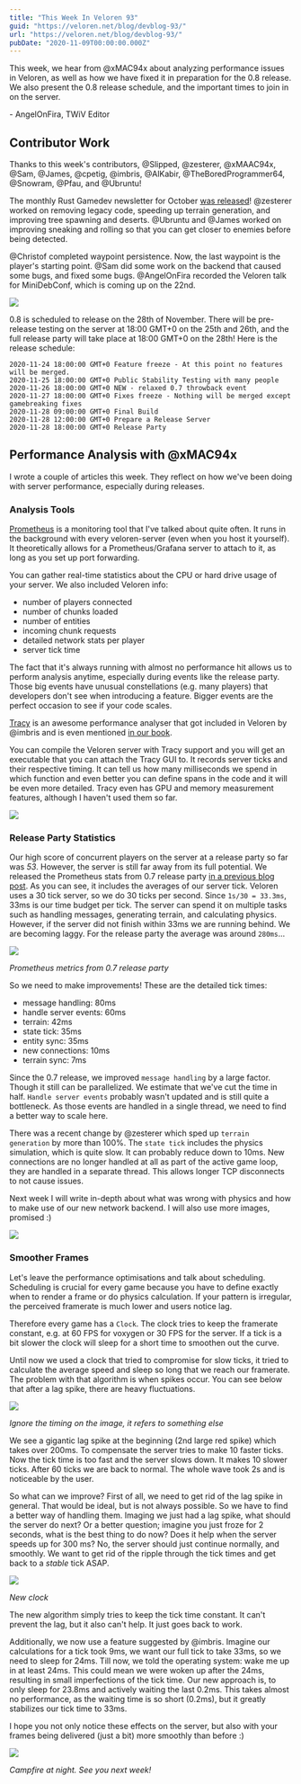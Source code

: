```yaml
---
title: "This Week In Veloren 93"
guid: "https://veloren.net/blog/devblog-93/"
url: "https://veloren.net/blog/devblog-93/"
pubDate: "2020-11-09T00:00:00.000Z"
---
```


This week, we hear from @xMAC94x about analyzing performance issues in Veloren, as well as how we have fixed it in preparation for the 0.8 release. We also present the 0.8 release schedule, and the important times to join in on the server.

\- AngelOnFira, TWiV Editor

Contributor Work
----------------

Thanks to this week's contributors, @Slipped, @zesterer, @xMAAC94x, @Sam, @James, @cpetig, @imbris, @AlKabir, @TheBoredProgrammer64, @Snowram, @Pfau, and @Ubruntu!

The monthly Rust Gamedev newsletter for October [was released](https://rust-gamedev.github.io/posts/newsletter-015/)! @zesterer worked on removing legacy code, speeding up terrain generation, and improving tree spawning and deserts. @Ubruntu and @James worked on improving sneaking and rolling so that you can get closer to enemies before being detected.

@Christof completed waypoint persistence. Now, the last waypoint is the player's starting point. @Sam did some work on the backend that caused some bugs, and fixed some bugs. @AngelOnFira recorded the Veloren talk for MiniDebConf, which is coming up on the 22nd.

![](https://s3.eu-central-2.wasabisys.com/veloren-blog/cdn/523568428905398283/776423406752497714/unknown.png)

0.8 is scheduled to release on the 28th of November. There will be pre-release testing on the server at 18:00 GMT+0 on the 25th and 26th, and the full release party will take place at 18:00 GMT+0 on the 28th! Here is the release schedule:

    2020-11-24 18:00:00 GMT+0 Feature freeze - At this point no features will be merged.
    2020-11-25 18:00:00 GMT+0 Public Stability Testing with many people
    2020-11-26 18:00:00 GMT+0 NEW - relaxed 0.7 throwback event
    2020-11-27 18:00:00 GMT+0 Fixes freeze - Nothing will be merged except gamebreaking fixes
    2020-11-28 09:00:00 GMT+0 Final Build
    2020-11-28 12:00:00 GMT+0 Prepare a Release Server
    2020-11-28 18:00:00 GMT+0 Release Party
    

Performance Analysis with @xMAC94x
----------------------------------

I wrote a couple of articles this week. They reflect on how we've been doing with server performance, especially during releases.

### Analysis Tools

[Prometheus](https://prometheus.io/) is a monitoring tool that I've talked about quite often. It runs in the background with every veloren-server (even when you host it yourself). It theoretically allows for a Prometheus/Grafana server to attach to it, as long as you set up port forwarding.

You can gather real-time statistics about the CPU or hard drive usage of your server. We also included Veloren info:

*   number of players connected
*   number of chunks loaded
*   number of entities
*   incoming chunk requests
*   detailed network stats per player
*   server tick time

The fact that it's always running with almost no performance hit allows us to perform analysis anytime, especially during events like the release party. Those big events have unusual constellations (e.g. many players) that developers don't see when introducing a feature. Bigger events are the perfect occasion to see if your code scales.

[Tracy](https://github.com/wolfpld/tracy) is an awesome performance analyser that got included in Veloren by @imbris and is even mentioned [in our book](https://book.veloren.net/contributors/developers/performance-analysis.html#tracy).

You can compile the Veloren server with Tracy support and you will get an executable that you can attach the Tracy GUI to. It records server ticks and their respective timing. It can tell us how many milliseconds we spend in which function and even better you can define spans in the code and it will be even more detailed. Tracy even has GPU and memory measurement features, although I haven't used them so far.

![](https://s3.eu-central-2.wasabisys.com/veloren-blog/cdn/634860358623821835/776951979070849034/unknown.png)

### Release Party Statistics

Our high score of concurrent players on the server at a release party so far was _53_. However, the server is still far away from its full potential. We released the Prometheus stats from 0.7 release party [in a previous blog post](https://veloren.net/devblog-81). As you can see, it includes the averages of our server tick. Veloren uses a 30 tick server, so we do 30 ticks per second. Since `1s/30 = 33.3ms`, 33ms is our time budget per tick. The server can spend it on multiple tasks such as handling messages, generating terrain, and calculating physics. However, if the server did not finish within 33ms we are running behind. We are becoming laggy. For the release party the average was around `280ms`...

![](https://s3.eu-central-2.wasabisys.com/veloren-blog/cdn/541307708146581519/744294726316064880/unknown.png)

_Prometheus metrics from 0.7 release party_

So we need to make improvements! These are the detailed tick times:

*   message handling: 80ms
*   handle server events: 60ms
*   terrain: 42ms
*   state tick: 35ms
*   entity sync: 35ms
*   new connections: 10ms
*   terrain sync: 7ms

Since the 0.7 release, we improved `message handling` by a large factor. Though it still can be parallelized. We estimate that we've cut the time in half. `Handle server events` probably wasn't updated and is still quite a bottleneck. As those events are handled in a single thread, we need to find a better way to scale here.

There was a recent change by @zesterer which sped up `terrain generation` by more than 100%. The `state tick` includes the physics simulation, which is quite slow. It can probably reduce down to 10ms. New connections are no longer handled at all as part of the active game loop, they are handled in a separate thread. This allows longer TCP disconnects to not cause issues.

Next week I will write in-depth about what was wrong with physics and how to make use of our new network backend. I will also use more images, promised :)

![](https://s3.eu-central-2.wasabisys.com/veloren-blog/cdn/523568428905398283/777534957479919646/unknown.png)

### Smoother Frames

Let's leave the performance optimisations and talk about scheduling. Scheduling is crucial for every game because you have to define exactly when to render a frame or do physics calculation. If your pattern is irregular, the perceived framerate is much lower and users notice lag.

Therefore every game has a `Clock`. The clock tries to keep the framerate constant, e.g. at 60 FPS for voxygen or 30 FPS for the server. If a tick is a bit slower the clock will sleep for a short time to smoothen out the curve.

Until now we used a clock that tried to compromise for slow ticks, it tried to calculate the average speed and sleep so long that we reach our framerate. The problem with that algorithm is when spikes occur. You can see below that after a lag spike, there are heavy fluctuations.

![](https://s3.eu-central-2.wasabisys.com/veloren-blog/cdn/541307708146581519/777542614006235136/image.png)

_Ignore the timing on the image, it refers to something else_

We see a gigantic lag spike at the beginning (2nd large red spike) which takes over 200ms. To compensate the server tries to make 10 faster ticks. Now the tick time is too fast and the server slows down. It makes 10 slower ticks. After 60 ticks we are back to normal. The whole wave took 2s and is noticeable by the user.

So what can we improve? First of all, we need to get rid of the lag spike in general. That would be ideal, but is not always possible. So we have to find a better way of handling them. Imaging we just had a lag spike, what should the server do next? Or a better question; imagine you just froze for 2 seconds, what is the best thing to do now? Does it help when the server speeds up for 300 ms? No, the server should just continue normally, and smoothly. We want to get rid of the ripple through the tick times and get back to a _stable_ tick ASAP.

![](https://s3.eu-central-2.wasabisys.com/veloren-blog/cdn/541307708146581519/777544830535729172/image.png)

_New clock_

The new algorithm simply tries to keep the tick time constant. It can't prevent the lag, but it also can't help. It just goes back to work.

Additionally, we now use a feature suggested by @imbris. Imagine our calculations for a tick took 9ms, we want our full tick to take 33ms, so we need to sleep for 24ms. Till now, we told the operating system: wake me up in at least 24ms. This could mean we were woken up after the 24ms, resulting in small imperfections of the tick time. Our new approach is, to only sleep for 23.8ms and actively waiting the last 0.2ms. This takes almost no performance, as the waiting time is so short (0.2ms), but it greatly stabilizes our tick time to 33ms.

I hope you not only notice these effects on the server, but also with your frames being delivered (just a bit) more smoothly than before :)

![](https://s3.eu-central-2.wasabisys.com/veloren-blog/cdn/523568428905398283/776146915904847922/unknown.png)

_Campfire at night. See you next week!_